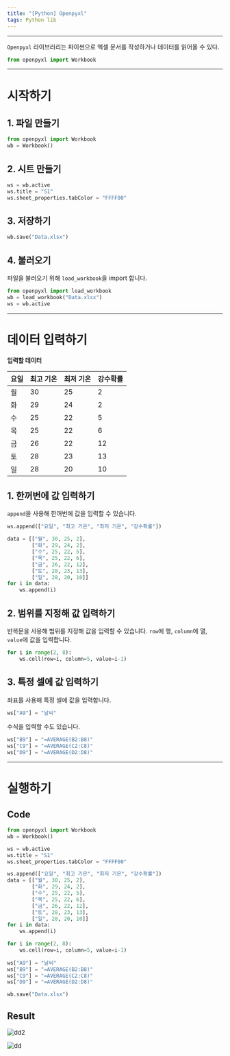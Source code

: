 ```yaml
---
title: "[Python] Openpyxl"
tags: Python lib
---
```








---





`Openpyxl` 라이브러리는 파이썬으로 엑셀 문서를 작성하거나 데이터를 읽어올 수 있다.

```python
from openpyxl import Workbook
```

---





# 시작하기

## 1. 파일 만들기

```python
from openpyxl import Workbook
wb = Workbook()
```



## 2. 시트 만들기

```python
ws = wb.active
ws.title = "S1"
ws.sheet_properties.tabColor = "FFFF00"
```



## 3. 저장하기

```python
wb.save("Data.xlsx")
```



## 4. 불러오기

파일을 불러오기 위해 `load_workbook`을 import 합니다.

```python
from openpyxl import load_workbook
wb = load_workbook("Data.xlsx")
ws = wb.active
```

---





# 데이터 입력하기

**입력할 데이터**

| 요일 | 최고 기온 | 최저 기온 | 강수확률 |
| ---- | --------- | :-------- | -------- |
| 월   | 30        | 25        | 2        |
| 화   | 29        | 24        | 2        |
| 수   | 25        | 22        | 5        |
| 목   | 25        | 22        | 6        |
| 금   | 26        | 22        | 12       |
| 토   | 28        | 23        | 13       |
| 일   | 28        | 20        | 10       |

## 1. 한꺼번에 값 입력하기

`append`을 사용해 한꺼번에 값을 입력할 수 있습니다.

```python
ws.append(["요일", "최고 기온", "최저 기온", "강수확률"])
```

```python
data = [["월", 30, 25, 2],
        ["화", 29, 24, 2],
        ["수", 25, 22, 5],
        ["목", 25, 22, 6],
        ["금", 26, 22, 12],
        ["토", 28, 23, 13],
        ["일", 28, 20, 10]]
for i in data:
    ws.append(i)
```



## 2. 범위를 지정해 값 입력하기

반복문을 사용해 범위를 지정해 값을 입력할 수 있습니다. `row`에 행, `column`에 열, `value`에 값을 입력합니다. 

```python
for i in range(2, 8):
    ws.cell(row=i, column=5, value=i-1)
```



## 3. 특정 셀에 값 입력하기

좌표를 사용해 특정 셀에 값을 입력합니다.

```python
ws["A9"] = "날씨"
```

수식을 입력할 수도 있습니다.

```python
ws["B9"] = "=AVERAGE(B2:B8)"
ws["C9"] = "=AVERAGE(C2:C8)"
ws["D9"] = "=AVERAGE(D2:D8)"
```

---





# 실행하기

## Code

```python
from openpyxl import Workbook
wb = Workbook()

ws = wb.active
ws.title = "S1"
ws.sheet_properties.tabColor = "FFFF00"

ws.append(["요일", "최고 기온", "최저 기온", "강수확률"])
data = [["월", 30, 25, 2],
        ["화", 29, 24, 2],
        ["수", 25, 22, 5],
        ["목", 25, 22, 6],
        ["금", 26, 22, 12],
        ["토", 28, 23, 13],
        ["일", 28, 20, 10]]
for i in data:
    ws.append(i)

for i in range(2, 8):
    ws.cell(row=i, column=5, value=i-1)
    
ws["A9"] = "날씨"
ws["B9"] = "=AVERAGE(B2:B8)"
ws["C9"] = "=AVERAGE(C2:C8)"
ws["D9"] = "=AVERAGE(D2:D8)"

wb.save("Data.xlsx")
```



## Result
![dd2](https://user-images.githubusercontent.com/83929217/135749878-87640f1d-bd36-46ac-8e23-a5b53b653f64.png)

![dd](https://user-images.githubusercontent.com/83929217/135749884-c1a8577d-4846-4700-ae17-dd0a48ae0104.png)

